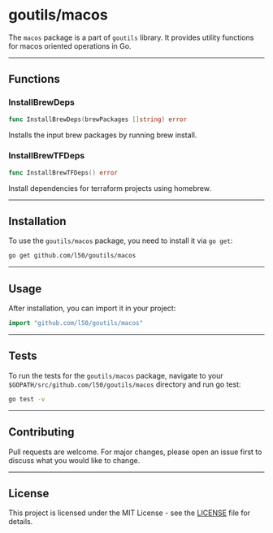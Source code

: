 # goutils/macos

The `macos` package is a part of `goutils` library.
It provides utility functions for macos oriented operations in Go.

---

## Functions

### InstallBrewDeps

```go
func InstallBrewDeps(brewPackages []string) error
```

Installs the input brew packages by running brew install.

### InstallBrewTFDeps

```go
func InstallBrewTFDeps() error
```

Install dependencies for terraform projects using homebrew.

---

## Installation

To use the `goutils/macos` package, you need to install it via `go get`:

```bash
go get github.com/l50/goutils/macos
```

---

## Usage

After installation, you can import it in your project:

```go
import "github.com/l50/goutils/macos"
```

---

## Tests

To run the tests for the `goutils/macos` package, navigate to
your `$GOPATH/src/github.com/l50/goutils/macos` directory
and run go test:

```bash
go test -v
```

---

## Contributing

Pull requests are welcome. For major changes, please
open an issue first to discuss what you would like to change.

---

## License

This project is licensed under the MIT License - see
the [LICENSE](../../LICENSE) file for details.
